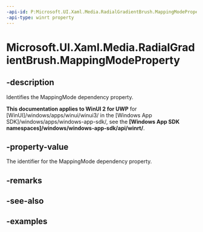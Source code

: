 ```yaml
---
-api-id: P:Microsoft.UI.Xaml.Media.RadialGradientBrush.MappingModeProperty
-api-type: winrt property
---
```


# Microsoft.UI.Xaml.Media.RadialGradientBrush.MappingModeProperty

<!--
public static Windows.UI.Xaml.DependencyProperty MappingModeProperty { get; }
-->


## -description
Identifies the MappingMode dependency property.

**This documentation applies to WinUI 2 for UWP** for [WinUI]/windows/apps/winui/winui3/ in the [Windows App SDK]/windows/apps/windows-app-sdk/, see the **[Windows App SDK namespaces]/windows/windows-app-sdk/api/winrt/**.

## -property-value
The identifier for the MappingMode dependency property.

## -remarks

## -see-also

## -examples


